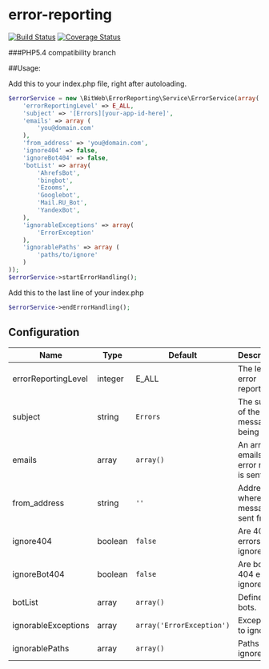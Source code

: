 error-reporting
===============
[![Build Status](https://travis-ci.org/BitWeb/error-reporting.svg?branch=master)](https://travis-ci.org/BitWeb/error-reporting?branch=master)
[![Coverage Status](https://img.shields.io/coveralls/BitWeb/error-reporting.svg)](https://coveralls.io/r/BitWeb/error-reporting?branch=master)

###PHP5.4 compatibility branch

##Usage:

Add this to your index.php file, right after autoloading.
```php
$errorService = new \BitWeb\ErrorReporting\Service\ErrorService(array(
    'errorReportingLevel' => E_ALL,
    'subject' => '[Errors][your-app-id-here]',
    'emails' => array (
        'you@domain.com'
    ),
    'from_address' => 'you@domain.com',
    'ignore404' => false,
    'ignoreBot404' => false,
    'botList' => array(
        'AhrefsBot',
        'bingbot',
        'Ezooms',
        'Googlebot',
        'Mail.RU_Bot',
        'YandexBot',
    ),
    'ignorableExceptions' => array(
        'ErrorException'
    ),
    'ignorablePaths' => array (
        'paths/to/ignore'
    )
));
$errorService->startErrorHandling();
```
Add this to the last line of your index.php
```php
$errorService->endErrorHandling();
```
## Configuration

| Name                 | Type    | Default                   | Description |
|----------------------|---------|---------------------------|-------------|
| errorReportingLevel  | integer | E_ALL                     | The level of error reporting. |
| subject              | string  | `Errors`                  | The subject of the message being sent. |
| emails               | array   | `array()`                 | An array of emails the error report is sent to. |
| from_address         | string  | `''`                      | Address where the message is sent from. |
| ignore404            | boolean | `false`                   | Are 404 errors ignored? |
| ignoreBot404         | boolean | `false`                   | Are bot 404 errors ignored? |
| botList              | array   | `array()`                 | Defines bots. |
| ignorableExceptions  | array   | `array('ErrorException')` | Exceptions to ignore. |
| ignorablePaths       | array   | `array()`                 | Paths to ignore. |
